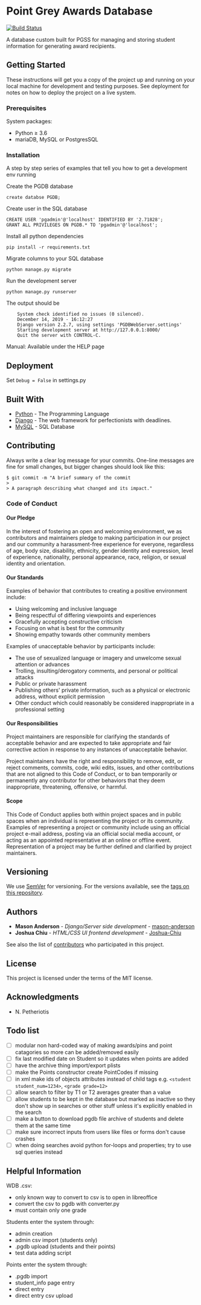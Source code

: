 # Point Grey Awards Database

[![Build Status](https://travis-ci.com/Joshua-Chiu/PGDBWebServer.svg?branch=master)](https://travis-ci.com/Joshua-Chiu/PGDBWebServer)


A database custom built for PGSS for managing and storing student information for generating award recipients.

## Getting Started

These instructions will get you a copy of the project up and running on your local machine for development and testing purposes. See deployment for notes on how to deploy the project on a live system.

### Prerequisites

System packages:
* Python ≥ 3.6
* mariaDB, MySQL or PostgresSQL

### Installation

A step by step series of examples that tell you how to get a development env running

Create the PGDB database
```
create databse PGDB;
```

Create user in the SQL database
```
CREATE USER 'pgadmin'@'localhost' IDENTIFIED BY '2.71828';
GRANT ALL PRIVILEGES ON PGDB.* TO 'pgadmin'@'localhost';
```

Install all python dependencies
```
pip install -r requirements.txt
```

Migrate columns to your SQL database
```
python manage.py migrate
```

Run the development server
```
python manage.py runserver
```

The output should be
```
    System check identified no issues (0 silenced).
    December 14, 2019 - 16:12:27
    Django version 2.2.7, using settings 'PGDBWebServer.settings'
    Starting development server at http://127.0.0.1:8000/
    Quit the server with CONTROL-C.
```

Manual: Available under the HELP page

## Deployment

Set ```Debug = False``` in settings.py

## Built With

* [Python](https://www.python.org/downloads/) - The Programming Language
* [Django](https://docs.djangoproject.com/en/2.2/) - The web framework for perfectionists with deadlines.
* [MySQL](https://dev.mysql.com/downloads/mysql/) - SQL Database

## Contributing

Always write a clear log message for your commits. One-line messages are fine for small changes, but bigger changes should look like this:

    $ git commit -m "A brief summary of the commit
    > 
    > A paragraph describing what changed and its impact."
    
### Code of Conduct

#### Our Pledge

In the interest of fostering an open and welcoming environment, we as
contributors and maintainers pledge to making participation in our project and
our community a harassment-free experience for everyone, regardless of age, body
size, disability, ethnicity, gender identity and expression, level of experience,
nationality, personal appearance, race, religion, or sexual identity and
orientation.

#### Our Standards

Examples of behavior that contributes to creating a positive environment
include:

* Using welcoming and inclusive language
* Being respectful of differing viewpoints and experiences
* Gracefully accepting constructive criticism
* Focusing on what is best for the community
* Showing empathy towards other community members

Examples of unacceptable behavior by participants include:

* The use of sexualized language or imagery and unwelcome sexual attention or
advances
* Trolling, insulting/derogatory comments, and personal or political attacks
* Public or private harassment
* Publishing others' private information, such as a physical or electronic
  address, without explicit permission
* Other conduct which could reasonably be considered inappropriate in a
  professional setting

#### Our Responsibilities

Project maintainers are responsible for clarifying the standards of acceptable
behavior and are expected to take appropriate and fair corrective action in
response to any instances of unacceptable behavior.

Project maintainers have the right and responsibility to remove, edit, or
reject comments, commits, code, wiki edits, issues, and other contributions
that are not aligned to this Code of Conduct, or to ban temporarily or
permanently any contributor for other behaviors that they deem inappropriate,
threatening, offensive, or harmful.

#### Scope

This Code of Conduct applies both within project spaces and in public spaces
when an individual is representing the project or its community. Examples of
representing a project or community include using an official project e-mail
address, posting via an official social media account, or acting as an appointed
representative at an online or offline event. Representation of a project may be
further defined and clarified by project maintainers.

## Versioning

We use [SemVer](http://semver.org/) for versioning. For the versions available, see the [tags on this repository](https://github.com/Joshua-Chiu/PGDBWebServer/tags). 

## Authors

* **Mason Anderson** - *Django/Server side development* - [mason-anderson](https://github.com/mason-anderson)
* **Joshua Chiu** - *HTML/CSS UI frontend development* - [Joshua-Chiu](https://github.com/Joshua-Chiu)

See also the list of [contributors](https://github.com/Joshua-Chiu/PGDBWebServer/contributors) who participated in this project.

## License

This project is licensed under the terms of the MIT license.

## Acknowledgments

* N. Petheriotis

## Todo list

- [ ] modular non hard-coded way of making awards/pins and point catagories so more can be added/removed easily
- [ ] fix last modified date on Student so it updates when points are added
- [ ] have the archive thing import/export plists
- [ ] make the Points constructor create PointCodes if missing
- [ ] in xml make ids of objects attributes instead of child tags e.g. `<student student_num=1234>`, `<grade grade=12>`
- [ ] allow search to filter by T1 or T2 averages greater than a value
- [ ] allow students to be kept in the database but marked as inactive so they don't show up in searches or other stuff unless it's explicitly enabled in the search
- [ ] make a button to download pgdb file archive of students and delete them at the same time
- [ ] make sure incorrect inputs from users like files or forms don't cause crashes
- [ ] when doing searches avoid python for-loops and properties; try to use sql queries instead

## Helpful Information

WDB .csv:

* only known way to convert to csv is to open in libreoffice
* convert the csv to pgdb with converter.py
* must contain only one grade

Students enter the system through:

* admin creation
* admin csv import (students only)
* .pgdb upload (students and their points)
* test data adding script

Points enter the system through:

* .pgdb import
* student_info page entry
* direct entry
* direct entry csv upload
